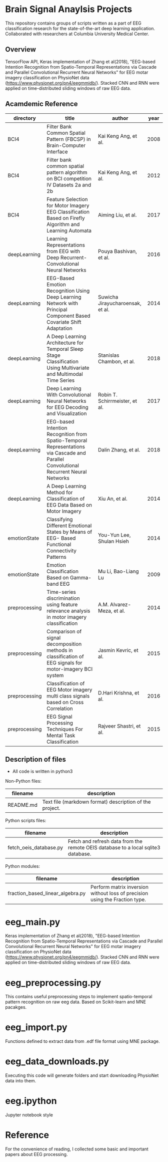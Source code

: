
Brain Signal Anaylsis Projects
==========

This repository contains groups of scripts written as a part of EEG classification research for 
the state-of-the-art deep learning application. Collaborated with researchers at Columbia University Medical Center.

Overview
--------

TensorFlow API, Keras implementation of Zhang et al(2018), "EEG-based Intention Recognition from Spatio-Temporal Representations via Cascade and Parallel Convolutional Recurrent Neural Networks" for EEG motar imagery classification on PhysioNet data (https://www.physionet.org/pn4/eegmmidb/). Stacked CNN and RNN were applied on time-distributed sliding windows of raw EEG data.


Acamdemic Reference
------------

directory | title                                               |  author                             |        year
--------|-------------------------------------------------------|-------------------------------------|-----------------
BCI4 | Filter Bank Common Spatial Pattern (FBCSP) in Brain-Computer Interface | Kai Keng Ang, et al. | 2008
BCI4 | Filter bank common spatial pattern algorithm on BCI competition IV Datasets 2a and 2b | Kai Keng Ang, et al.               | 2012
BCI4 | Feature Selection for Motor Imagery EEG Classification Based on Firefly Algorithm and Learning Automata | Aiming Liu, et al. | 2017
deepLearning  | Learning Representations from EEG with Deep Recurrent-Convolutional Neural Networks | Pouya Bashivan, et al. | 2016
deepLearning  | EEG-Based Emotion Recognition Using Deep Learning Network with Principal Component Based Covariate Shift Adaptation | Suwicha Jirayucharoensak, et al. | 2014
deepLearning  | A Deep Learning Architecture for Temporal Sleep Stage Classification Using Multivariate and Multimodal Time Series | Stanislas Chambon, et al. | 2018
deepLearning  | Deep Learning With Convolutional Neural Networks for EEG Decoding and Visualization |Robin T. Schirrmeister, et al.   | 2017
deepLearning     | EEG-based Intention Recognition from Spatio-Temporal Representations via Cascade and Parallel Convolutional Recurrent Neural Networks | Dalin Zhang, et al. | 2018
deepLearning | A Deep Learning Method for Classification of EEG Data Based on Motor Imagery | Xiu An, et al. | 2014
emotionState | Classifying Different Emotional States by Means of EEG- Based Functional Connectivity Patterns | You-Yun Lee, Shulan Hsieh | 2014
emotionState | Emotion Classification Based on Gamma-band EEG | Mu Li, Bao-Liang Lu | 2009
preprocessing | Time-series discrimination using feature relevance analysis in motor imagery classification | A.M. Alvarez-Meza, et al. | 2014
preprocessing | Comparison of signal decomposition methods in classification of EEG signals for motor-imagery BCI system              | Jasmin Kevric, et al. | 2015
preprocessing | Classification of EEG Motor imagery multi class signals based on Cross Correlation | D.Hari Krishna, et al.                | 2016
preprocessing | EEG Signal Processing Techniques For Mental Task Classification | Rajveer Shastri, et al. | 2015



Description of files
--------------------

- All code is written in python3

Non-Python files:

filename                          |  description
----------------------------------|------------------------------------------------------------------------------------
README.md                         |  Text file (markdown format) description of the project.

Python scripts files:

filename                          |  description
----------------------------------|------------------------------------------------------------------------------------
fetch_oeis_database.py            |  Fetch and refresh data from the remote OEIS database to a local sqlite3 database.

Python modules:

filename                          |  description
----------------------------------|------------------------------------------------------------------------------------
fraction_based_linear_algebra.py  |  Perform matrix inversion without loss of precision using the Fraction type.



# eeg_main.py

Keras implementation of Zhang et al(2018), "EEG-based Intention Recognition from Spatio-Temporal Representations via Cascade and Parallel Convolutional Recurrent Neural Networks" for EEG motar imagery classification on PhysioNet data (https://www.physionet.org/pn4/eegmmidb/). Stacked CNN and RNN were applied on time-distributed sliding windows of raw EEG data.

# eeg_preprocessing.py

This contains useful preprocessing steps to implement spatio-temporal pattern recognition on raw eeg data. Based on Scikit-learn and MNE pacakges.

# eeg_import.py

Functions defined to extract data from .edf file format using MNE package.

# eeg_data_downloads.py

Executing this code will generate folders and start downloading PhysioNet data into them.

# eeg.ipython

Jupyter notebook style

# Reference 

For the convenience of reading, I collected some basic and important papers about EEG processing.
